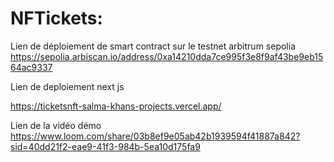 # NFTickets:
Lien de déploiement de smart contract sur le testnet arbitrum sepolia
https://sepolia.arbiscan.io/address/0xa14210dda7ce995f3e8f9af43be9eb1564ac9337

Lien de deploiement next js

https://ticketsnft-salma-khans-projects.vercel.app/


Lien de la vidéo démo 
https://www.loom.com/share/03b8ef9e05ab42b1939594f41887a842?sid=40dd21f2-eae9-41f3-984b-5ea10d175fa9


